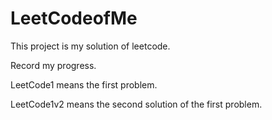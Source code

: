 # LeetCodeofMe

This project is my solution of leetcode.

Record my progress.

LeetCode1 means the first problem.

LeetCode1v2 means the second solution of the first problem.